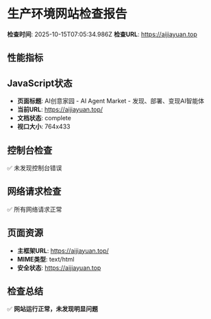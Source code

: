 # 生产环境网站检查报告

**检查时间**: 2025-10-15T07:05:34.986Z
**检查URL**: https://aijiayuan.top

## 性能指标

## JavaScript状态
- **页面标题**: AI创意家园 - AI Agent Market - 发现、部署、变现AI智能体
- **当前URL**: https://aijiayuan.top/
- **文档状态**: complete
- **视口大小**: 764x433

## 控制台检查
✅ 未发现控制台错误

## 网络请求检查
✅ 所有网络请求正常

## 页面资源
- **主框架URL**: https://aijiayuan.top/
- **MIME类型**: text/html
- **安全状态**: https://aijiayuan.top

## 检查总结
✅ **网站运行正常，未发现明显问题**